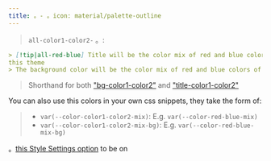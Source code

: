 ```yaml
---
title: 。- 。icon: material/palette-outline
---
```

> `all-color1-color2-`
。:

```md
> [!tip|all-red-blue] Title will be the color mix of red and blue colors of 
this theme
> The background color will be the color mix of red and blue colors of this theme
```
> Shorthand for both ["bg-color1-color2"](../bg-styling/page-10.md) and ["title-color1-color2"](../title-styling/page-10.md)

You can also use this colors in your own css snippets, they take the form of:
> - `var(--color-color1-color2-mix)`: E.g. `var(--color-red-blue-mix)`
> - `var(--color-color1-color2-mix-bg)`: E.g. `var(--color-red-blue-mix-bg)`


。[this Style Settings option](../../Style-Settings/Editor/Accent-Colors/index.md#enabled-extended-color-palette) 
to be on
